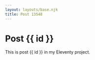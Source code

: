 ```yaml
---
layout: layouts/base.njk
title: Post 13548
---
```


# Post {{ id }}

This is post {{ id }} in my Eleventy project.
